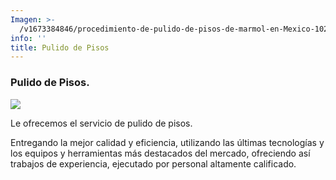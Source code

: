 ```yaml
---
Imagen: >-
  /v1673384846/procedimiento-de-pulido-de-pisos-de-marmol-en-Mexico-1024x683_ka6lgs.jpg
info: ''
title: Pulido de Pisos
---
```



### Pulido de Pisos.

![](https://res.cloudinary.com/novatec/v1673384885/AdobeStock_316301009_th8h4y.jpg)

Le ofrecemos el servicio de pulido de pisos.

Entregando la mejor calidad y eficiencia, utilizando las últimas tecnologías y los equipos y herramientas más destacados del mercado, ofreciendo así trabajos de experiencia, ejecutado por personal altamente calificado.
